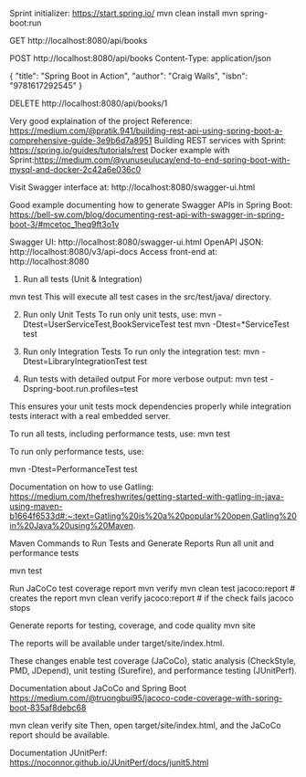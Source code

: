 Sprint initializer: https://start.spring.io/
mvn clean install
mvn spring-boot:run

GET http://localhost:8080/api/books

POST http://localhost:8080/api/books
Content-Type: application/json

{
 "title": "Spring Boot in Action",
 "author": "Craig Walls",
 "isbn": "9781617292545"
}

DELETE http://localhost:8080/api/books/1

Very good explaination of the project
Reference: https://medium.com/@pratik.941/building-rest-api-using-spring-boot-a-comprehensive-guide-3e9b6d7a8951 
Building REST services with Sprint: https://spring.io/guides/tutorials/rest
Docker example with Sprint:https://medium.com/@yunuseulucay/end-to-end-spring-boot-with-mysql-and-docker-2c42a6e036c0

Visit Swagger interface at: http://localhost:8080/swagger-ui.html

Good example documenting how to generate Swagger APIs in Spring Boot: https://bell-sw.com/blog/documenting-rest-api-with-swagger-in-spring-boot-3/#mcetoc_1heq9ft3o1v 

Swagger UI: http://localhost:8080/swagger-ui.html
OpenAPI JSON: http://localhost:8080/v3/api-docs
Access front-end at: http://localhost:8080

1. Run all tests (Unit & Integration)

mvn test
This will execute all test cases in the src/test/java/ directory.

2. Run only Unit Tests
To run only unit tests, use:
mvn -Dtest=UserServiceTest,BookServiceTest test
mvn -Dtest=*ServiceTest test

3. Run only Integration Tests
To run only the integration test:
mvn -Dtest=LibraryIntegrationTest test

4. Run tests with detailed output
For more verbose output:
mvn test -Dspring-boot.run.profiles=test

This ensures your unit tests mock dependencies properly while integration tests interact with a real embedded server.

To run all tests, including performance tests, use:
mvn test

To run only performance tests, use:

mvn -Dtest=PerformanceTest test

Documentation on how to use Gatling: https://medium.com/thefreshwrites/getting-started-with-gatling-in-java-using-maven-b1664f6533d#:~:text=Gatling%20is%20a%20popular%20open,Gatling%20in%20Java%20using%20Maven. 

Maven Commands to Run Tests and Generate Reports
Run all unit and performance tests

mvn test

Run JaCoCo test coverage report
mvn verify
mvn clean test jacoco:report # creates the report
mvn clean verify jacoco:report # if the check fails jacoco stops


Generate reports for testing, coverage, and code quality
mvn site

The reports will be available under target/site/index.html.

These changes enable test coverage (JaCoCo), static analysis (CheckStyle, PMD, JDepend), unit testing (Surefire), and performance testing (JUnitPerf).

Documentation about JaCoCo and Spring Boot
https://medium.com/@truongbui95/jacoco-code-coverage-with-spring-boot-835af8debc68


mvn clean verify site
Then, open target/site/index.html, and the JaCoCo report should be available.


Documentation JUnitPerf: https://noconnor.github.io/JUnitPerf/docs/junit5.html

